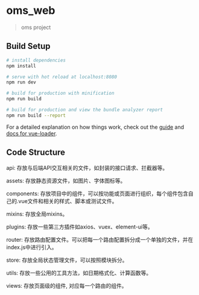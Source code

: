 # oms_web

> oms project

## Build Setup

``` bash
# install dependencies
npm install

# serve with hot reload at localhost:8080
npm run dev

# build for production with minification
npm run build

# build for production and view the bundle analyzer report
npm run build --report
```

For a detailed explanation on how things work, check out the [guide](http://vuejs-templates.github.io/webpack/) and [docs for vue-loader](http://vuejs.github.io/vue-loader).



## Code Structure

api: 存放与后端API交互相关的文件，如封装的接口请求、拦截器等。

assets: 存放静态资源文件，如图片、字体图标等。

components: 存放项目中的组件，可以按功能或页面进行组织，每个组件包含自己的.vue文件和相关的样式、脚本或测试文件。

mixins: 存放全局mixins。

plugins: 存放一些第三方插件如axios、vuex、element-ui等。

router: 存放路由配置文件。可以把每一个路由配置拆分成一个单独的文件，并在index.js中进行引入。

store: 存放全局状态管理文件，可以按照模块拆分。

utils: 存放一些公用的工具方法，如日期格式化、计算函数等。

views: 存放页面级的组件, 对应每一个路由的组件。





